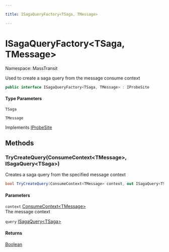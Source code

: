 ```yaml
---

title: ISagaQueryFactory<TSaga, TMessage>

---
```


# ISagaQueryFactory\<TSaga, TMessage\>

Namespace: MassTransit

Used to create a saga query from the message consume context

```csharp
public interface ISagaQueryFactory<TSaga, TMessage> : IProbeSite
```

#### Type Parameters

`TSaga`<br/>

`TMessage`<br/>

Implements [IProbeSite](../masstransit/iprobesite)

## Methods

### **TryCreateQuery(ConsumeContext\<TMessage\>, ISagaQuery\<TSaga\>)**

Creates a saga query from the specified message context

```csharp
bool TryCreateQuery(ConsumeContext<TMessage> context, out ISagaQuery<TSaga> query)
```

#### Parameters

`context` [ConsumeContext\<TMessage\>](../masstransit/consumecontext-1)<br/>
The message context

`query` [ISagaQuery\<TSaga\>](../masstransit/isagaquery-1)<br/>

#### Returns

[Boolean](https://learn.microsoft.com/en-us/dotnet/api/system.boolean)<br/>
